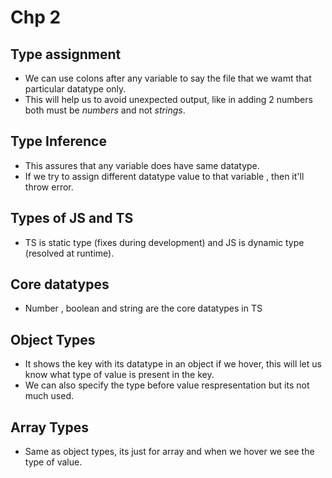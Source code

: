 # Chp 2
## Type assignment

* We can use colons after any variable to say the file that we wamt that particular datatype only.
* This will help us to avoid unexpected output, like in adding 2 numbers both must be *numbers* and not *strings*.

## Type Inference
* This assures that any variable does have same datatype.
* If we try to assign different datatype value to that variable , then it'll throw error.

## Types of JS and TS
* TS is static type (fixes during development) and JS is dynamic type (resolved at runtime).

## Core datatypes
* Number , boolean and string are the core datatypes in TS

## Object Types
* It shows the key with its datatype in an object if we hover, this will let us know what type of value is present in the key.
* We can also specify the type before value respresentation but its not much used.

## Array Types
* Same as object types, its just for array and when we hover we see the type of value.
